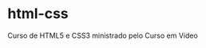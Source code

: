 # html-css

Curso de HTML5 e CSS3 ministrado pelo Curso em Vídeo

<a href="https://yan-vieira.github.io/html-css/exercicios/ex001/index.html"><a>